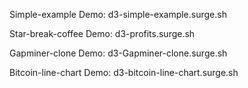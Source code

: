 Simple-example
Demo: d3-simple-example.surge.sh

Star-break-coffee
Demo: d3-profits.surge.sh

Gapminer-clone
Demo: d3-Gapminer-clone.surge.sh

Bitcoin-line-chart
Demo: d3-bitcoin-line-chart.surge.sh